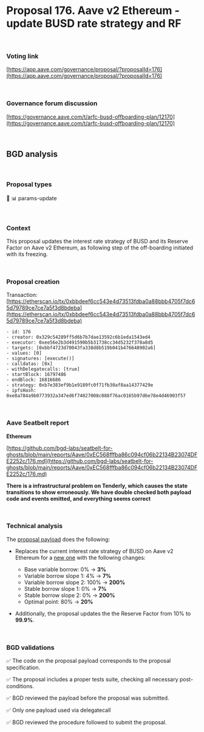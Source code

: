 # Proposal 176. Aave v2 Ethereum - update BUSD rate strategy and RF

<br>

### Voting link

[https://app.aave.com/governance/proposal/?proposalId=176](https://app.aave.com/governance/proposal/?proposalId=176)

<br>

### Governance forum discussion

[https://governance.aave.com/t/arfc-busd-offboarding-plan/12170](https://governance.aave.com/t/arfc-busd-offboarding-plan/12170)

<br>

## BGD analysis

<br>

### Proposal types

:wrench: :bar_chart: params-update

<br>

### Context

This proposal updates the interest rate strategy of BUSD and its Reserve Factor on Aave v2 Ethereum, as following step of the off-boarding initiated with its freezing.

<br>

### Proposal creation

Transaction: [https://etherscan.io/tx/0xbbdeef6cc543e4d73513fdba0a88bbb4705f7dc65d79789ce7ce7a5f3d8bdeba](https://etherscan.io/tx/0xbbdeef6cc543e4d73513fdba0a88bbb4705f7dc65d79789ce7ce7a5f3d8bdeba)

```
- id: 176
- creator: 0x329c54289ff5d6b7b7dae13592c6b1eda1543ed4
- executor: 0xee56e2b3d491590b5b31738cc34d5232f378a8d5
- targets: [0xbbf4723d70043fa338d8b519b041b476648902a6]
- values: [0]
- signatures: [execute()]
- calldatas: [0x]
- withDelegatecalls: [true]
- startBlock: 16797486
- endBlock: 16816686
- strategy: 0xb7e383ef9b1e9189fc0f71fb30af8aa14377429e
- ipfsHash: 0xe8a784a9b0773932a347ed6f74027008c088f76ac0165b97d6e78e4d46903f57
```

<br>

### Aave Seatbelt report

**Ethereum**

[https://github.com/bgd-labs/seatbelt-for-ghosts/blob/main/reports/Aave/0xEC568fffba86c094cf06b22134B23074DFE2252c/176.md](https://github.com/bgd-labs/seatbelt-for-ghosts/blob/main/reports/Aave/0xEC568fffba86c094cf06b22134B23074DFE2252c/176.md)

**There is a infrastructural problem on Tenderly, which causes the state transitions to show erroneously. We have double checked both payload code and events emitted, and everything seems correct**

<br>

### Technical analysis

The [proposal payload](https://etherscan.io/address/0xbbf4723d70043fa338d8b519b041b476648902a6#code#F4#L1) does the following:

- Replaces the current interest rate strategy of BUSD on Aave v2 Ethereum for a [new one](https://etherscan.io/address/0x67a81df2b7faf4a324d94de9cc778704f4500478#code) with the following changes:
  - Base variable borrow: 0% -> **3%**
  - Variable borrow slope 1: 4% -> **7%**
  - Variable borrow slope 2: 100% -> **200%**
  - Stable borrow slope 1: 0% -> **7%**
  - Stable borrow slope 2: 0% -> **200%**
  - Optimal point: 80% -> **20%**

- Additionally, the proposal updates the the Reserve Factor from 10% to **99.9%**.


<br>

### BGD validations

:white_check_mark: The code on the proposal payload corresponds to the proposal specification.

:white_check_mark: The proposal includes a proper tests suite, checking all necessary post-conditions.

:white_check_mark: BGD reviewed the payload before the proposal was submitted.

:white_check_mark: Only one payload used via delegatecall

:white_check_mark: BGD reviewed the procedure followed to submit the proposal.
